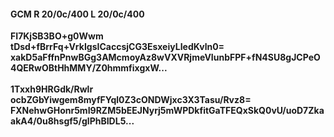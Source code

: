 #### GCM R 20/0c/400 L 20/0c/400 
**FI7KjSB3BO+g0Wwm**<br/>**tDsd+fBrrFq+VrkIgsICaccsjCG3EsxeiyLIedKvln0=**<br/>**xakD5aFffnPnwBGg3AMcmoyAz8wVXVRjmeVIunbFPF+fN4SU8gJCPeO4QERwOBtHhMMY/Z0hmmfixgxW...**<br/><br/> 
**1Txxh9HRGdk/Rwlr**<br/>**ocbZGbYiwgem8myfFYql0Z3cONDWjxc3X3Tasu/Rvz8=**<br/>**FXNehwGHonr5mI9RZM5bEEJNyrj5mWPDkfitGaTFEQxSkQ0vU/uoD7ZkaakA4/0u8hsgf5/glPhBIDL5...**